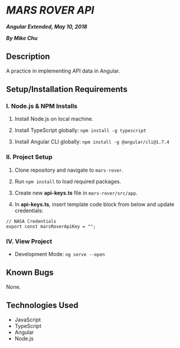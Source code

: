 # _MARS ROVER API_

***Angular Extended, May 10, 2018***

***By Mike Chu***

## Description

A practice in implementing API data in Angular.

## Setup/Installation Requirements

### I. Node.js & NPM Installs

1. Install Node.js on local machine.

2. Install TypeScript globally: `npm install -g typescript`

3. Install Angular CLI globally: `npm install -g @angular/cli@1.7.4`

### II. Project Setup

1. Clone repository and navigate to `mars-rover`.

3. Run `npm install` to load required packages.

4. Create new **api-keys.ts** file in `mars-rover/src/app`.

5. In **api-keys.ts**, insert template code block from below and update credentials:
```
// NASA Credentials
export const marsRoverApiKey = "";
```

### IV. View Project

- Development Mode: `ng serve --open`


## Known Bugs

None.

## Technologies Used

- JavaScript
- TypeScript
- Angular
- Node.js
